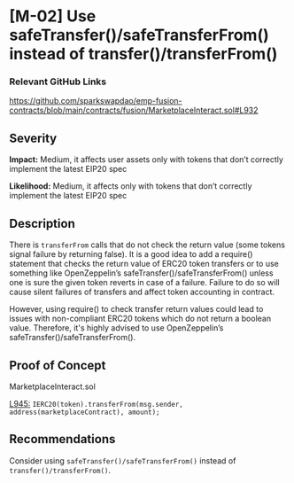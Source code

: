 # [M-02] Use safeTransfer()/safeTransferFrom() instead of transfer()/transferFrom()

### Relevant GitHub Links

https://github.com/sparkswapdao/emp-fusion-contracts/blob/main/contracts/fusion/MarketplaceInteract.sol#L932

## Severity

**Impact:**
Medium, it affects user assets only with tokens that don’t correctly implement the latest EIP20 spec

**Likelihood:**
Medium, it affects only with tokens that don’t correctly implement the latest EIP20 spec

## Description

There is `transferFrom` calls that do not check the return value (some tokens signal failure by returning false).
It is a good idea to add a require() statement that checks the return value of ERC20 token transfers or to use something like OpenZeppelin’s safeTransfer()/safeTransferFrom() unless one is sure the given token reverts in case of a failure. Failure to do so will cause silent failures of transfers and affect token accounting in contract.

However, using require() to check transfer return values could lead to issues with non-compliant ERC20 tokens which do not return a boolean value. Therefore, it's highly advised to use OpenZeppelin’s safeTransfer()/safeTransferFrom().

## Proof of Concept

MarketplaceInteract.sol

[L945:](https://github.com/sparkswapdao/emp-fusion-contracts/blob/main/contracts/fusion/MarketplaceInteract.sol#L945) `IERC20(token).transferFrom(msg.sender, address(marketplaceContract), amount);`

## Recommendations

Consider using `safeTransfer()/safeTransferFrom()` instead of `transfer()/transferFrom()`.
